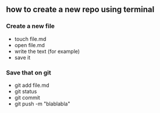 ## how to create a new repo using terminal

### Create a new file
* touch file.md
* open file.md
* write the text (for example)
* save it

### Save that on git
* git add file.md
* git status
* git commit
* git push -m "blablabla"
